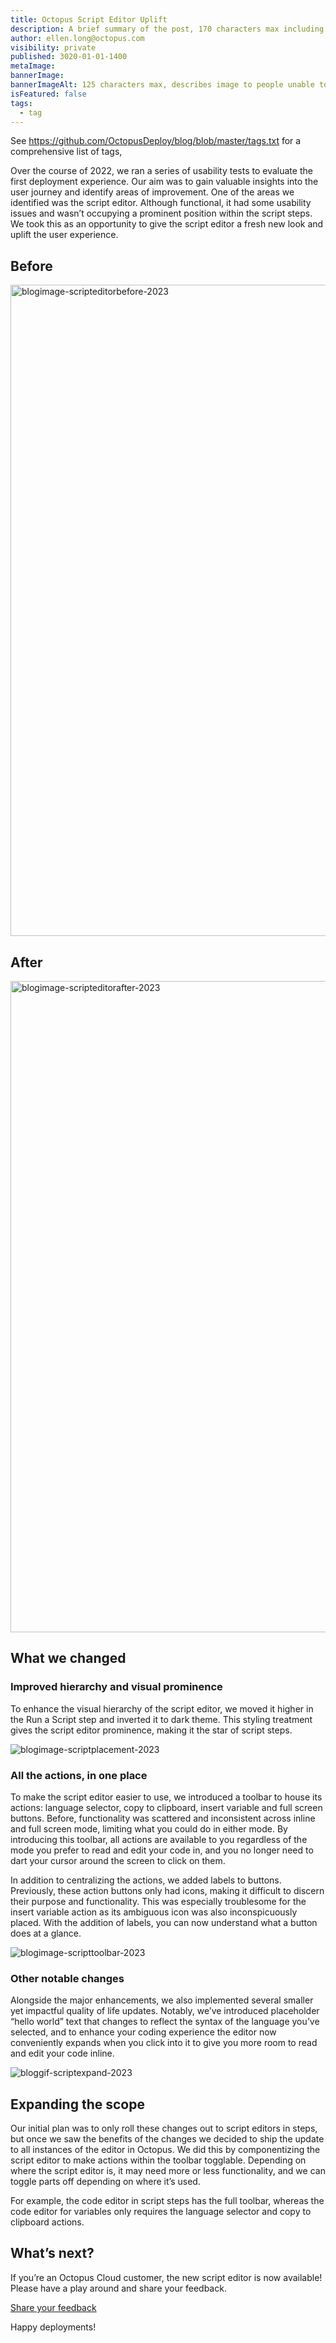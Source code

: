 ```yaml
---
title: Octopus Script Editor Uplift
description: A brief summary of the post, 170 characters max including spaces.
author: ellen.long@octopus.com
visibility: private
published: 3020-01-01-1400
metaImage: 
bannerImage: 
bannerImageAlt: 125 characters max, describes image to people unable to see it.
isFeatured: false
tags: 
  - tag
---
```


See https://github.com/OctopusDeploy/blog/blob/master/tags.txt for a comprehensive list of tags,

Over the course of 2022, we ran a series of usability tests to evaluate the first deployment experience. Our aim was to gain valuable insights into the user journey and identify areas of improvement. One of the areas we identified was the script editor. Although functional, it had some usability issues and wasn’t occupying a prominent position within the script steps. We took this as an opportunity to give the script editor a fresh new look and uplift the user experience.


## Before
<img width="1042" alt="blogimage-scripteditorbefore-2023" src="https://github.com/OctopusDeploy/blog/assets/80728059/12dc26da-b0f8-4a35-bc04-8c9cd86e9538">


## After
<img width="1042" alt="blogimage-scripteditorafter-2023" src="https://github.com/OctopusDeploy/blog/assets/80728059/7d2149a7-b58f-49ed-b424-de58bb27ba04">


## What we changed

### Improved hierarchy and visual prominence
To enhance the visual hierarchy of the script editor, we moved it higher in the Run a Script step and inverted it to dark theme. This styling treatment gives the script editor prominence, making it the star of script steps.

![blogimage-scriptplacement-2023](https://github.com/OctopusDeploy/blog/assets/80728059/4becc8a8-d190-4310-9a97-11b300ee1872)


### All the actions, in one place
To make the script editor easier to use, we introduced a toolbar to house its actions: language selector, copy to clipboard, insert variable and full screen buttons. Before, functionality was scattered and inconsistent across inline and full screen mode, limiting what you could do in either mode. By introducing this toolbar, all actions are available to you regardless of the mode you prefer to read and edit your code in, and you no longer need to dart your cursor around the screen to click on them.

In addition to centralizing the actions, we added labels to buttons. Previously, these action buttons only had icons, making it difficult to discern their purpose and functionality. This was especially troublesome for the insert variable action as its ambiguous icon was also inconspicuously placed. With the addition of labels, you can now understand what a button does at a glance.

![blogimage-scripttoolbar-2023](https://github.com/OctopusDeploy/blog/assets/80728059/e25279ea-7d3c-4afb-8fcb-77ba72705d99)


### Other notable changes
Alongside the major enhancements, we also implemented several smaller yet impactful quality of life updates. Notably, we’ve introduced placeholder “hello world” text that changes to reflect the syntax of the language you’ve selected, and to enhance your coding experience the editor now conveniently expands when you click into it to give you more room to read and edit your code inline.

![bloggif-scriptexpand-2023](https://github.com/OctopusDeploy/blog/assets/80728059/3e05afd0-8d7b-44e6-9c61-15ed2f7b9ecd)


## Expanding the scope
Our initial plan was to only roll these changes out to script editors in steps, but once we saw the benefits of the changes we decided to ship the update to all instances of the editor in Octopus. We did this by componentizing the script editor to make actions within the toolbar togglable. Depending on where the script editor is, it may need more or less functionality, and we can toggle parts off depending on where it’s used. 

For example, the code editor in script steps has the full toolbar, whereas the code editor for variables only requires the language selector and copy to clipboard actions.

## What’s next?

If you’re an Octopus Cloud customer, the new script editor is now available! Please have a play around and share your feedback.

<span><a class="btn btn-success" href="https://octopusdeploy.typeform.com/to/bJfRWHyf" target="_blank">Share your feedback</a></span>

Happy deployments!
